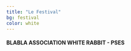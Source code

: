 ```yaml
---
title: "Le Festival"
bg: festival
color: white
---
```


#### BLABLA ASSOCIATION WHITE RABBIT - PSES
